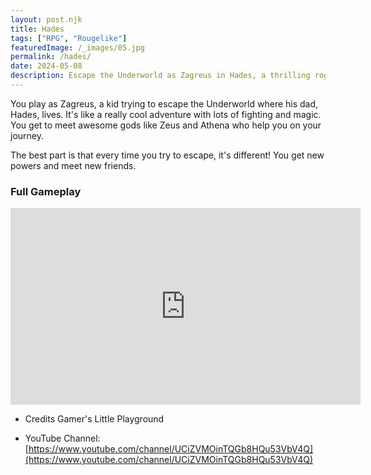 ```yaml
---
layout: post.njk
title: Hades
tags: ["RPG", "Rougelike"]
featuredImage: /_images/05.jpg
permalink: /hades/
date: 2024-05-08
description: Escape the Underworld as Zagreus in Hades, a thrilling roguelike with god-like powers.
---
```


You play as Zagreus, a kid trying to escape the Underworld where his dad, Hades, lives. It's like a really cool adventure with lots of fighting and magic. You get to meet awesome gods like Zeus and Athena who help you on your journey.

The best part is that every time you try to escape, it's different! You get new powers and meet new friends.

### Full Gameplay

<iframe width="560" height="315" src="https://www.youtube.com/embed/dPmMCzvLs9E?si=CXMmwZ5OO1-mPvN3" title="YouTube video player" frameborder="0" allow="accelerometer; autoplay; clipboard-write; encrypted-media; gyroscope; picture-in-picture; web-share" referrerpolicy="strict-origin-when-cross-origin" allowfullscreen></iframe>

- Credits Gamer's Little Playground

- YouTube Channel: [https://www.youtube.com/channel/UCiZVMOinTQGb8HQu53VbV4Q](https://www.youtube.com/channel/UCiZVMOinTQGb8HQu53VbV4Q)
